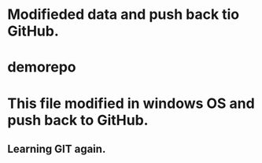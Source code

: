 # Modifieded data and push back tio GitHub.
# demorepo
# This file modified in windows OS and push back to GitHub.
## Learning GIT again.

